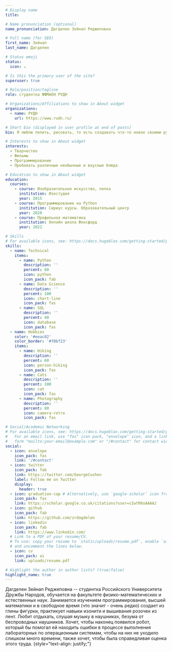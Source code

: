 ```yaml
---
# Display name
title: 

# Name pronunciation (optional)
name_pronunciation: Дагделен Зейнап Реджеповна

# Full name (for SEO)
first_name: Зейнап
last_name: Дагделен

# Status emoji
status:
  icon: ☕️

# Is this the primary user of the site?
superuser: true

# Role/position/tagline
role: студентка ФФМиЕН РУДН

# Organizations/Affiliations to show in About widget
organizations:
  - name: РУДН
    url: https://www.rudn.ru/

# Short bio (displayed in user profile at end of posts)
bio: Я люблю лепить, рисовать, то есть создавать что-то новое своими руками. Также мне интересно программирование и дизайн сайтов.

# Interests to show in About widget
interests:
  - Творчество
  - Фильмы
  - Программирование
  - Пробовать различные необычные и вкусные блюда

# Education to show in About widget
education:
  courses:
    - course: Изобразительное искусство, лепка
      institution: Изостудия
      year: 2015
    - course: Программирование на Python
      institution: Сириус курсы. Образовательный центр
      year: 2020
    - course: Профильная математика
      institution: Онлайн школа Фоксфорд
      year: 2022

# Skills
# For available icons, see: https://docs.hugoblox.com/getting-started/page-builder/#icons
skills:
  - name: Technical
    items:
      - name: Python
        description: ''
        percent: 80
        icon: python
        icon_pack: fab
      - name: Data Science
        description: ''
        percent: 100
        icon: chart-line
        icon_pack: fas
      - name: SQL
        description: ''
        percent: 40
        icon: database
        icon_pack: fas
  - name: Hobbies
    color: '#eeac02'
    color_border: '#f0bf23'
    items:
      - name: Hiking
        description: ''
        percent: 60
        icon: person-hiking
        icon_pack: fas
      - name: Cats
        description: ''
        percent: 100
        icon: cat
        icon_pack: fas
      - name: Photography
        description: ''
        percent: 80
        icon: camera-retro
        icon_pack: fas

# Social/Academic Networking
# For available icons, see: https://docs.hugoblox.com/getting-started/page-builder/#icons
#   For an email link, use "fas" icon pack, "envelope" icon, and a link in the
#   form "mailto:your-email@example.com" or "/#contact" for contact widget.
social:
  - icon: envelope
    icon_pack: fas
    link: '/#contact'
  - icon: twitter
    icon_pack: fab
    link: https://twitter.com/GeorgeCushen
    label: Follow me on Twitter
    display:
      header: true
  - icon: graduation-cap # Alternatively, use `google-scholar` icon from `ai` icon pack
    icon_pack: fas
    link: https://scholar.google.co.uk/citations?user=sIwtMXoAAAAJ
  - icon: github
    icon_pack: fab
    link: https://github.com/zrdagdelen
  - icon: linkedin
    icon_pack: fab
    link: https://www.linkedin.com/
  # Link to a PDF of your resume/CV.
  # To use: copy your resume to `static/uploads/resume.pdf`, enable `ai` icons in `params.yaml`,
  # and uncomment the lines below.
  - icon: cv
    icon_pack: ai
    link: uploads/resume.pdf

# Highlight the author in author lists? (true/false)
highlight_name: true
---
```


Дагделен Зейнап Реджеповна -- студентка Российского Университета Дружбы Народов, обучается на факультете физико-математических и естественных наук. Занимается изучением программирования, высшей математики и в свободное время (что значит - очень редко) создает из глины фигурки, практикует навыки изонити и вышивания розочек из лент. Любит отдыхать, слушая музыку в наушниках, безума от беспроводных наушников. Хочет, чтобы наконец появился робот, который бы помогал ей находить ошибки в процессе выполнения лабораторных по операционным системам, чтобы на них не уходило слишком много времени, также хочет, чтобы была справедливая оценка этого труда.
{style="text-align: justify;"}
